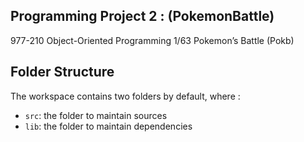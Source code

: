 ## Programming Project 2 : (PokemonBattle)

977-210 Object-Oriented Programming 1/63
Pokemon’s Battle (Pokb)

## Folder Structure

The workspace contains two folders by default, where :

- `src`: the folder to maintain sources
- `lib`: the folder to maintain dependencies
